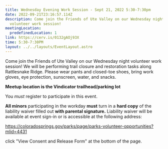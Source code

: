 ```yaml
---
title: Wednesday Evening Work Session - Sept 21, 2022 5:30-7:30pm
date: 2022-09-21T23:16:57.114Z
description: Come join the Friends of Ute Valley on our Wednesday night
  volunteer work session!
meetingLocation:
  predefinedLocation: 1
link: https://cerv.is/0132gAOj93X
time: 5:30-7:30PM
layout: ../../layouts/EventLayout.astro
---
```


Come join the Friends of Ute Valley on our Wednesday night volunteer work session! We will be performing trail closure and restoration tasks along Rattlesnake Ridge. Please wear pants and closed-toe shoes, bring work gloves, eye protection, sunscreen, water, and snacks.

**Meetup location is the Vindicator trailhead/parking lot**

You _must_ register to participate in this event.

**All minors** participating in the workday **must** turn in a **hard copy** of the liability waiver filled out **with parental signature.** Liability waiver will be available at event sign-in or is accessible at the following address:

<https://coloradosprings.gov/parks/page/parks-volunteer-opportunities?mlid=4431>

click "View Consent and Release Form" at the bottom of the page.

